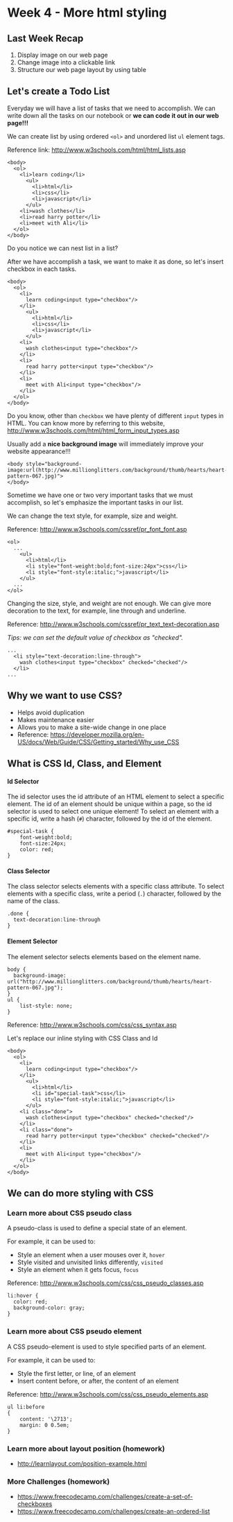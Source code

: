 # Week 4 - More html styling

## Last Week Recap

1. Display image on our web page
2. Change image into a clickable link
3. Structure our web page layout by using table

## Let's create a Todo List
Everyday we will have a list of tasks that we need to accomplish. We can write down all the tasks on our notebook or **we can code it out in our web page!!!**

We can create list by using ordered `<ol>` and unordered list `ul` element tags.

Reference link: http://www.w3schools.com/html/html_lists.asp

```
<body>
  <ol>
    <li>learn coding</li>
      <ul>
        <li>html</li>
        <li>css</li>
        <li>javascript</li>
      </ul>
    <li>wash clothes</li>
    <li>read harry potter</li>
    <li>meet with Ali</li>
  </ol>
</body>
```

Do you notice we can nest list in a list?

After we have accomplish a task, we want to make it as done, so let's insert checkbox in each tasks.
```
<body>
  <ol>
    <li>
      learn coding<input type="checkbox"/>
    </li>
      <ul>
        <li>html</li>
        <li>css</li>
        <li>javascript</li>
      </ul>
    <li>
      wash clothes<input type="checkbox"/>
    </li>
    <li>
      read harry potter<input type="checkbox"/>
    </li>
    <li>
      meet with Ali<input type="checkbox"/>
    </li>
  </ol>
</body>
```
Do you know, other than `checkbox` we have plenty of different `input` types in HTML. You can know more by referring to this website, http://www.w3schools.com/html/html_form_input_types.asp

Usually add a **nice background image** will immediately improve your website appearance!!!

```
<body style="background-image:url(http://www.millionglitters.com/background/thumb/hearts/heart-pattern-067.jpg)">
</body>
```

Sometime we have one or two very important tasks that we must accomplish, so let's emphasize the important tasks in our list.

We can change the text style, for example, size and weight.

Reference: http://www.w3schools.com/cssref/pr_font_font.asp

```
<ol>
  ...
    <ul>
      <li>html</li>
      <li style="font-weight:bold;font-size:24px">css</li>
      <li style="font-style:italic;">javascript</li>
    </ul>
  ...
</ol>
```

Changing the size, style, and weight are not enough. We can give more decoration to the text, for example, line through and underline.

Reference: http://www.w3schools.com/cssref/pr_text_text-decoration.asp

_Tips: we can set the default value of checkbox as "checked"._

```
...
  <li style="text-decoration:line-through">
    wash clothes<input type="checkbox" checked="checked"/>
  </li>
...
```

## Why we want to use CSS?
  * Helps avoid duplication
  * Makes maintenance easier
  * Allows you to make a site-wide change in one place
  * Reference: https://developer.mozilla.org/en-US/docs/Web/Guide/CSS/Getting_started/Why_use_CSS

## What is CSS Id, Class, and Element

#### Id Selector
The id selector uses the id attribute of an HTML element to select a specific element.
The id of an element should be unique within a page, so the id selector is used to select one unique element!
To select an element with a specific id, write a hash (`#`) character, followed by the id of the element.

```
#special-task {
    font-weight:bold;
    font-size:24px;
    color: red;
}
```

#### Class Selector
The class selector selects elements with a specific class attribute.
To select elements with a specific class, write a period (`.`) character, followed by the name of the class.

```
.done {
  text-decoration:line-through
}
```

#### Element Selector
The element selector selects elements based on the element name.

```
body {
  background-image: url("http://www.millionglitters.com/background/thumb/hearts/heart-pattern-067.jpg");
}
ul {
    list-style: none;
}
```

Reference: http://www.w3schools.com/css/css_syntax.asp

Let's replace our inline styling with CSS Class and Id

```
<body>
  <ol>
    <li>
      learn coding<input type="checkbox"/>
    </li>
      <ul>
        <li>html</li>
        <li id="special-task">css</li>
        <li style="font-style:italic;">javascript</li>
      </ul>
    <li class="done">
      wash clothes<input type="checkbox" checked="checked"/>
    </li>
    <li class="done">
      read harry potter<input type="checkbox" checked="checked"/>
    </li>
    <li>
      meet with Ali<input type="checkbox"/>
    </li>
  </ol>
</body>
```

## We can do more styling with CSS
### Learn more about CSS pseudo class

A pseudo-class is used to define a special state of an element.

For example, it can be used to:

* Style an element when a user mouses over it, `hover`
* Style visited and unvisited links differently, `visited`
* Style an element when it gets focus, `focus`

Reference: http://www.w3schools.com/css/css_pseudo_classes.asp

```
li:hover {
  color: red;
  background-color: gray;
}
```

### Learn more about CSS pseudo element
A CSS pseudo-element is used to style specified parts of an element.

For example, it can be used to:

* Style the first letter, or line, of an element
* Insert content before, or after, the content of an element

Reference: http://www.w3schools.com/css/css_pseudo_elements.asp

```
ul li:before
{
    content: '\2713';
    margin: 0 0.5em;
}
```

### Learn more about layout position (homework)
  * http://learnlayout.com/position-example.html
  
### More Challenges (homework)
  * https://www.freecodecamp.com/challenges/create-a-set-of-checkboxes
  * https://www.freecodecamp.com/challenges/create-an-ordered-list

